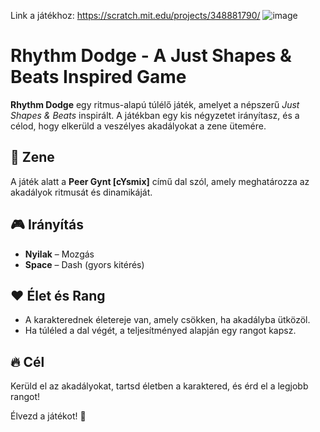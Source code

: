 Link a játékhoz: https://scratch.mit.edu/projects/348881790/
![image](https://github.com/Syphon8r/MyThings.shush/assets/161064801/a097f4ca-6222-45e5-abea-324815eb5588)


# Rhythm Dodge - A Just Shapes & Beats Inspired Game

**Rhythm Dodge** egy ritmus-alapú túlélő játék, amelyet a népszerű *Just Shapes & Beats* inspirált. A játékban egy kis négyzetet irányítasz, és a célod, hogy elkerüld a veszélyes akadályokat a zene ütemére.

## 🎵 Zene
A játék alatt a **Peer Gynt [cYsmix]** című dal szól, amely meghatározza az akadályok ritmusát és dinamikáját.

## 🎮 Irányítás
- **Nyilak** – Mozgás
- **Space** – Dash (gyors kitérés)

## ❤️ Élet és Rang
- A karakterednek életereje van, amely csökken, ha akadályba ütközöl.
- Ha túléled a dal végét, a teljesítményed alapján egy rangot kapsz.

## 🔥 Cél
Kerüld el az akadályokat, tartsd életben a karaktered, és érd el a legjobb rangot!

Élvezd a játékot! 🚀

